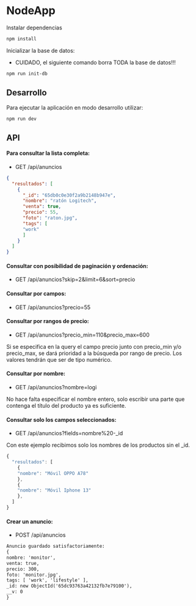 # NodeApp

Instalar dependencias

```js
npm install
```

Inicializar la base de datos:

* CUIDADO, el siguiente comando borra TODA la base de datos!!!

```sh
npm run init-db
```

## Desarrollo

Para ejecutar la aplicación en modo desarrollo utilizar:

```js
npm run dev
```


## API

#### Para consultar la lista completa:

- GET /api/anuncios

```json
{
  "resultados": [
    {
      "_id": "65db0c0e30f2a9b2148b947e",
      "nombre": "ratón Logitech",
      "venta": true,
      "precio": 55,
      "foto": "raton.jpg",
      "tags": [
      "work"
      ]
    }
  ]
}
```

#### Consultar con posibilidad de paginación y ordenación:

- GET /api/anuncios?skip=2&limit=6&sort=precio

#### Consultar por campos: 

- GET /api/anuncios?precio=55

#### Consultar por rangos de precio:

- GET /api/anuncios?precio_min=110&precio_max=600

Si se especifica en la query el campo precio junto con precio_min y/o precio_max, se dará prioridad a la búsqueda por rango de precio. Los valores tendrán que ser de tipo numérico.

#### Consultar por nombre:

- GET /api/anuncios?nombre=logi

No hace falta especificar el nombre entero, solo escribir una parte que contenga el título del producto ya es suficiente.

#### Consultar solo los campos seleccionados:

- GET /api/anuncios?fields=nombre%20-_id

Con este ejemplo recibimos solo los nombres de los productos sin el _id.

```js
{
  "resultados": [
    {
    "nombre": "Móvil OPPO A78"
    },
    {
    "nombre": "Móvil Iphone 13"
    },
  ]
}
```

#### Crear un anuncio:

- POST /api/anuncios

```html
Anuncio guardado satisfactoriamente:
{
nombre: 'monitor',
venta: true,
precio: 300,
foto: 'monitor.jpg',
tags: [ 'work', 'lifestyle' ],
_id: new ObjectId('65dc93763a42132fb7e79100'),
__v: 0
}
```


